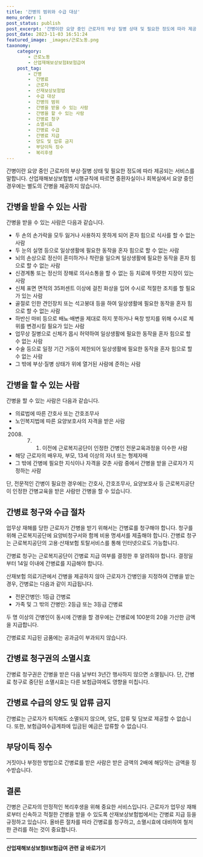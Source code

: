 ```yaml
---
title: '간병의 범위와 수급 대상'
menu_order: 1
post_status: publish
post_excerpt: '간병이란 요양 중인 근로자의 부상 질병 상태 및 필요한 정도에 따라 제공되는 서비스를 말합니다. 산업재해보상보험법 시행규칙에 따르면 중환자실이나 회복실에서 요양 중인 경우에는 별도의 간병을 제공하지 않습니다.'
post_date: 2023-11-03 16:51:24
featured_image: _images/근로노동.png
taxonomy:
    category:
        - 근로노동
        - 산업재해보상보험Ⅱ보험급여
    post_tag:
        - 간병
        -  간병료
        -  근로자
        -  산재보상보험법
        -  수급 대상
        -  간병의 범위
        -  간병을 받을 수 있는 사람
        -  간병을 할 수 있는 사람
        -  간병료 청구
        -  소멸시효
        -  간병료 수급
        -  간병료 지급
        -  양도 및 압류 금지
        -  부당이득 징수
        -  복리후생
---
```



간병이란 요양 중인 근로자의 부상·질병 상태 및 필요한 정도에 따라 제공되는 서비스를 말합니다. 산업재해보상보험법 시행규칙에 따르면 중환자실이나 회복실에서 요양 중인 경우에는 별도의 간병을 제공하지 않습니다.

## 간병을 받을 수 있는 사람

간병을 받을 수 있는 사람은 다음과 같습니다.
- 두 손의 손가락을 모두 잃거나 사용하지 못하게 되어 혼자 힘으로 식사를 할 수 없는 사람
- 두 눈의 실명 등으로 일상생활에 필요한 동작을 혼자 힘으로 할 수 없는 사람
- 뇌의 손상으로 정신이 혼미하거나 착란을 일으켜 일상생활에 필요한 동작을 혼자 힘으로 할 수 없는 사람
- 신경계통 또는 정신의 장해로 의사소통을 할 수 없는 등 치료에 뚜렷한 지장이 있는 사람
- 신체 표면 면적의 35퍼센트 이상에 걸친 화상을 입어 수시로 적절한 조치를 할 필요가 있는 사람
- 골절로 인한 견인장치 또는 석고붕대 등을 하여 일상생활에 필요한 동작을 혼자 힘으로 할 수 없는 사람
- 하반신 마비 등으로 배뇨·배변을 제대로 하지 못하거나 욕창 방지를 위해 수시로 체위를 변경시킬 필요가 있는 사람
- 업무상 질병으로 신체가 몹시 허약하여 일상생활에 필요한 동작을 혼자 힘으로 할 수 없는 사람
- 수술 등으로 일정 기간 거동이 제한되어 일상생활에 필요한 동작을 혼자 힘으로 할 수 없는 사람
- 그 밖에 부상·질병 상태가 위에 열거된 사람에 준하는 사람

## 간병을 할 수 있는 사람

간병을 할 수 있는 사람은 다음과 같습니다.
- 의료법에 따른 간호사 또는 간호조무사
- 노인복지법에 따른 요양보호사의 자격을 받은 사람
- 2008. 7. 1. 이전에 근로복지공단이 인정한 간병인 전문교육과정을 이수한 사람
- 해당 근로자의 배우자, 부모, 13세 이상의 자녀 또는 형제자매
- 그 밖에 간병에 필요한 지식이나 자격을 갖춘 사람 중에서 간병을 받을 근로자가 지정하는 사람

단, 전문적인 간병이 필요한 경우에는 간호사, 간호조무사, 요양보호사 등 근로복지공단이 인정한 간병교육을 받은 사람만 간병을 할 수 있습니다.

## 간병료 청구와 수급 절차

업무상 재해를 당한 근로자가 간병을 받기 위해서는 간병료를 청구해야 합니다. 청구를 위해 근로복지공단에 요양비청구서와 함께 비용 명세서를 제출해야 합니다. 간병료 청구는 근로복지공단의 고용·산재보험 토탈서비스를 통해 인터넷으로도 가능합니다.

간병료 청구는 근로복지공단이 간병료 지급 여부를 결정한 후 알려줘야 합니다. 결정일부터 14일 이내에 간병료를 지급해야 합니다.

산재보험 의료기관에서 간병을 제공하지 않아 근로자가 간병인을 지정하여 간병을 받는 경우, 간병료는 다음과 같이 지급됩니다.
- 전문간병인: 1등급 간병료
- 가족 및 그 밖의 간병인: 2등급 또는 3등급 간병료

두 명 이상의 간병인이 동시에 간병을 할 경우에는 간병료에 100분의 20을 가산한 금액을 지급합니다. 

간병료로 지급된 금품에는 공과금이 부과되지 않습니다.

## 간병료 청구권의 소멸시효

간병료 청구권은 간병을 받은 다음 날부터 3년간 행사하지 않으면 소멸됩니다. 단, 간병료 청구로 중단된 소멸시효는 다른 보험급여에도 영향을 미칩니다.

## 간병료 수급의 양도 및 압류 금지

간병료는 근로자가 퇴직해도 소멸되지 않으며, 양도, 압류 및 담보로 제공할 수 없습니다. 또한, 보험급여수급계좌에 입금된 예금은 압류할 수 없습니다.

## 부당이득 징수

거짓이나 부정한 방법으로 간병료를 받은 사람은 받은 금액의 2배에 해당하는 금액을 징수받습니다.

## 결론

간병은 근로자의 안정적인 복리후생을 위해 중요한 서비스입니다. 근로자가 업무상 재해로부터 신속하고 적절한 간병을 받을 수 있도록 산재보상보험법에서는 간병료 지급 등을 규정하고 있습니다. 올바른 절차를 따라 간병료를 청구하고, 소멸시효에 대비하여 철저한 관리를 하는 것이 중요합니다.
<!-- wp:separator -->
<hr class="wp-block-separator has-alpha-channel-opacity"/>
<!-- /wp:separator -->

<!-- wp:group {"backgroundColor":"base","layout":{"type":"constrained"}} -->
<div class="wp-block-group has-base-background-color has-background"><!-- wp:paragraph {"align":"center","fontSize":"medium"} -->
<p class="has-text-align-center has-large-font-size"><strong>산업재해보상보험Ⅱ보험급여 관련 글 바로가기</strong></p>
<!-- /wp:paragraph -->


<!-- wp:latest-posts
{"categories":[{"id":10872,"count":19,"description":"","link":"https://uknowlaw.com/category/%ec%82%b0%ec%97%85%ec%9e%ac%ed%95%b4%eb%b3%b4%ec%83%81%eb%b3%b4%ed%97%98%e2%85%b1%eb%b3%b4%ed%97%98%ea%b8%89%ec%97%ac/","name":"산업재해보상보험Ⅱ보험급여","slug":"산업재해보상보험Ⅱ보험급여","taxonomy":"category","parent":0,"meta":[],"_links":{"self":[{"href":"https://uknowlaw.com/wp-json/wp/v2/categories/10872"}],"collection":[{"href":"https://uknowlaw.com/wp-json/wp/v2/categories"}],"about":[{"href":"https://uknowlaw.com/wp-json/wp/v2/taxonomies/category"}],"wp:post_type":[{"href":"https://uknowlaw.com/wp-json/wp/v2/posts?categories=10872"}],"curies":[{"name":"wp","href":"https://api.w.org/{rel}","templated":true}]}}],"postsToShow":100,"excerptLength":28,"postLayout":"grid","columns":2,"featuredImageAlign":"left","featuredImageSizeSlug":"large","fontSize":"small"} /--></div>
<!-- /wp:group -->